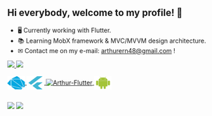 ## Hi everybody, welcome to my profile! 👋


- 🖥 Currently working with Flutter.
- 📚 Learning MobX framework & MVC/MVVM design architecture.
- ✉ Contact me on my e-mail: arthurern48@gmail.com !

<div>
  <a href="https://github.com/arthurern">
  <img height="180em" src="https://github-readme-stats.vercel.app/api?username=arthurern&show_icons=true&theme=dracula&include_all_commits=true&count_private=true"/>
  <img height="180em" src="https://github-readme-stats.vercel.app/api/top-langs/?username=arthurern&layout=compact&langs_count=7&theme=dracula"/>
</div>
<div style="display: inline_block"><br>
  <img align="center" alt="Arthur-Flutter" height="30" width="40" src="https://raw.githubusercontent.com/devicons/devicon/master/icons/dart/dart-plain.svg">
  <img align="center" alt="Arthur-Flutter" height="30" width="40" src="https://raw.githubusercontent.com/devicons/devicon/master/icons/flutter/flutter-plain.svg">
  <img align="center" alt="Arthur-Flutter" height="30" width="40" src="https://github.com/gilbarbara/logos/blob/master/logos/mobx.svg">
  <img align="center" alt="Arthur-Flutter" height="30" width="40" src="https://raw.githubusercontent.com/devicons/devicon/master/icons/android/android-plain.svg">
</div>
  
  ##
  
<div> 
  <a href="https://www.twitch.tv/nozuseenpai" target="_blank"><img src="https://img.shields.io/badge/Twitch-9146FF?style=for-the-badge&logo=twitch&logoColor=white" target="_blank"></a>
  <a href="https://www.instagram.com/arthurnozu/" target="_blank"><img src="https://img.shields.io/badge/Instagram-E4405F?style=for-the-badge&logo=instagram&logoColor=white" target="_blank"></a>
 
</div>

